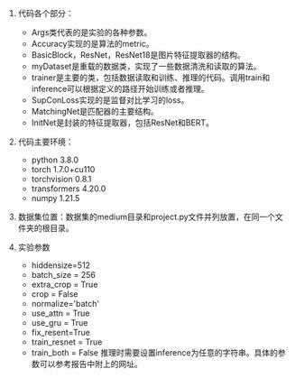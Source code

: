 1. 代码各个部分：
   + Args类代表的是实验的各种参数。
   + Accuracy实现的是算法的metric。
   + BasicBlock，ResNet，ResNet18是图片特征提取器的结构。
   + myDataset是重载的数据类，实现了一些数据清洗和读取的算法。
   + trainer是主要的类，包括数据读取和训练、推理的代码。调用train和inference可以根据定义的路径开始训练或者推理。
   + SupConLoss实现的是监督对比学习的loss。
   + MatchingNet是匹配器的主要结构。
   + InitNet是封装的特征提取器，包括ResNet和BERT。

2. 代码主要环境：
   + python 3.8.0
   + torch 1.7.0+cu110
   + torchvision 0.8.1
   + transformers 4.20.0
   + numpy 1.21.5

3. 数据集位置：数据集的medium目录和project.py文件并列放置，在同一个文件夹的根目录。

4. 实验参数
   + hiddensize=512
   + batch_size = 256
   + extra_crop = True
   + crop = False
   + normalize='batch'
   + use_attn = True
   + use_gru = True
   + fix_resent=True
   + train_resnet = True
   + train_both = False
推理时需要设置inference为任意的字符串。具体的参数可以参考报告中附上的网址。
